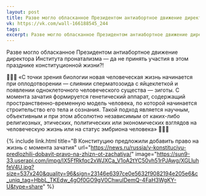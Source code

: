 ```yaml
---
layout: post
title: Разве могло обласканное Президентом антиабортное движение директора Института пронатализма — да не принять участия в этом празднике конституционной жизни?!
vk: https://vk.com/wall-166188545_244
tags: 
excerpt: Разве могло обласканное Президентом антиабортное движение директора Института пронатализма — да не принять участия в этом празднике конституционной жизни?! ...
---
```

Разве могло обласканное Президентом антиабортное движение директора Института пронатализма — да не принять участия в этом празднике конституционной жизни?!

💎💎💎
«С точки зрения биологии новая человеческая жизнь начинается при оплодотворении — слиянии сперматозоида с яйцеклеткой и появлении одноклеточного человеческого существа — зиготы. С момента зачатия формируется генетический аппарат, содержащий пространственно-временную модель человека, по которой начинается строительство его тела и сознания. Такой подход является научным, объективным и при этом абсолютно независимым от каких-либо религиозных, этических, политических или экономических взглядов на человеческую жизнь или на статус эмбриона человека»
💎💎💎

{% include link.html title="В Конституцию предложили добавить право на жизнь с момента зачатия" url="https://news.ru/russia/v-konstituciyu-predlozhili-dobavit-pravo-na-zhizn-ot-zachatiya/" image="https://sun9-33.userapi.com/impg/IX5FfRkfqc2xWJXCa_V1oA2tYC50vh51rPJAwg/XGLluhfeV4U.jpg?size=537x240&quality=96&sign=23146e6397ce0e5632f9082194e205e6&c_uniq_tag=HbbL_TKEdw_4gOf0GO9gV0ChwulDemQ-4FaH3WgKY-U&type=share" %}